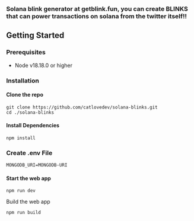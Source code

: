 ### Solana blink generator at getblink.fun, you can create BLINKS that can power transactions on solana from the twitter itself!!

## Getting Started

### Prerequisites
- Node v18.18.0 or higher

### Installation

#### Clone the repo
```shell
git clone https://github.com/catlovedev/solana-blinks.git
cd ./solana-blinks
```

#### Install Dependencies
```shell
npm install
```

### Create .env File
```
MONGODB_URI=MONGODB-URI
```

#### Start the web app
```shell
npm run dev
```

Build the web app
```shell
npm run build
```
